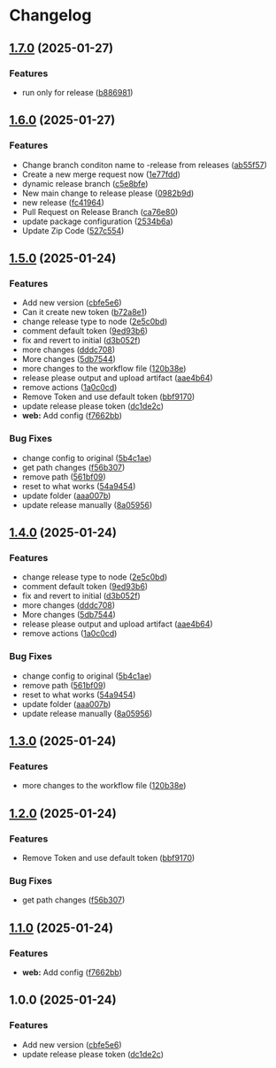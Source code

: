 # Changelog

## [1.7.0](https://github.com/milinddesai-uss/test_release/compare/v1.6.0...v1.7.0) (2025-01-27)


### Features

* run only for release ([b886981](https://github.com/milinddesai-uss/test_release/commit/b88698108c3a1f35e30af42305ac9ceabbc11d33))

## [1.6.0](https://github.com/milinddesai-uss/test_release/compare/v1.5.0...v1.6.0) (2025-01-27)


### Features

* Change branch conditon name to -release from releases ([ab55f57](https://github.com/milinddesai-uss/test_release/commit/ab55f5746f6ceffe63ba0c65dcdb8a846e961972))
* Create a new merge request now ([1e77fdd](https://github.com/milinddesai-uss/test_release/commit/1e77fdde67af6207834e136b4102d68bee3a14ee))
* dynamic release branch ([c5e8bfe](https://github.com/milinddesai-uss/test_release/commit/c5e8bfebf5a67db6fef1b4b74bad833d92ae4cc7))
* New main change to release please ([0982b9d](https://github.com/milinddesai-uss/test_release/commit/0982b9deb074f3ab57493b7807ffda74978d9b38))
* new release ([fc41964](https://github.com/milinddesai-uss/test_release/commit/fc4196409952e3533132b61e447f943f64d9ea18))
* Pull Request on Release Branch ([ca76e80](https://github.com/milinddesai-uss/test_release/commit/ca76e80085c217ff9bbbab8f7190b06916582c2a))
* update package configuration ([2534b6a](https://github.com/milinddesai-uss/test_release/commit/2534b6a633d588779a7749db2793fbc88876917b))
* Update Zip Code ([527c554](https://github.com/milinddesai-uss/test_release/commit/527c5545aca33f6c4d1543888107bb432535a9aa))

## [1.5.0](https://github.com/milinddesai-uss/test_release/compare/v1.4.0...v1.5.0) (2025-01-24)


### Features

* Add new version ([cbfe5e6](https://github.com/milinddesai-uss/test_release/commit/cbfe5e67f69cb33e4bc27fa5b5632b7cfa1ef827))
* Can it create new token ([b72a8e1](https://github.com/milinddesai-uss/test_release/commit/b72a8e1100d721969bdf575fa4cbb393e4a7baef))
* change release type to node ([2e5c0bd](https://github.com/milinddesai-uss/test_release/commit/2e5c0bda675c7e1cc721131d89d9c7a6270da849))
* comment default token ([9ed93b6](https://github.com/milinddesai-uss/test_release/commit/9ed93b6769b01859421f90138bb8a48691c18e9a))
* fix and revert to initial ([d3b052f](https://github.com/milinddesai-uss/test_release/commit/d3b052f676ce1040967851d29d2026f98076356e))
* more changes ([dddc708](https://github.com/milinddesai-uss/test_release/commit/dddc708f68dff4a5a5462c0f28bdddb2177c9c98))
* More changes ([5db7544](https://github.com/milinddesai-uss/test_release/commit/5db7544ebe77372302caa3dc0d8b8e710a714062))
* more changes to the workflow file ([120b38e](https://github.com/milinddesai-uss/test_release/commit/120b38ed77ad992c2f5852b1efdcbdf6b5e02243))
* release please output and upload artifact ([aae4b64](https://github.com/milinddesai-uss/test_release/commit/aae4b64fc32123ed7282d6b686ae65f128448e7b))
* remove actions ([1a0c0cd](https://github.com/milinddesai-uss/test_release/commit/1a0c0cdf131b4a4bd59d8119dc9b43e49fdda027))
* Remove Token and use default token ([bbf9170](https://github.com/milinddesai-uss/test_release/commit/bbf91709ccba37e5d5ddae823f3b18eb3119c8ac))
* update release please token ([dc1de2c](https://github.com/milinddesai-uss/test_release/commit/dc1de2c4287bf8fbff9dfc90d3d774d0039b37fe))
* **web:** Add config ([f7662bb](https://github.com/milinddesai-uss/test_release/commit/f7662bb67e15e35da85af7bf2e499fafee1493a6))


### Bug Fixes

* change config to original ([5b4c1ae](https://github.com/milinddesai-uss/test_release/commit/5b4c1ae579814be97568ef34d460bf1d3823b9a2))
* get path changes ([f56b307](https://github.com/milinddesai-uss/test_release/commit/f56b3079278c8526b9f6506c1ec0032c9e344304))
* remove path ([561bf09](https://github.com/milinddesai-uss/test_release/commit/561bf095ad2ff976d5c3cde7ecec2a693cf0c223))
* reset to what works ([54a9454](https://github.com/milinddesai-uss/test_release/commit/54a9454b3494537b2e2e6639f486528e2fbf1345))
* update folder ([aaa007b](https://github.com/milinddesai-uss/test_release/commit/aaa007b6c1796fe227dec82186b9f38cc3d3b867))
* update release manually ([8a05956](https://github.com/milinddesai-uss/test_release/commit/8a0595640529600e25979f01a6f46f64cffbd832))

## [1.4.0](https://github.com/milinddesai-uss/test_release/compare/v1.3.0...v1.4.0) (2025-01-24)


### Features

* change release type to node ([2e5c0bd](https://github.com/milinddesai-uss/test_release/commit/2e5c0bda675c7e1cc721131d89d9c7a6270da849))
* comment default token ([9ed93b6](https://github.com/milinddesai-uss/test_release/commit/9ed93b6769b01859421f90138bb8a48691c18e9a))
* fix and revert to initial ([d3b052f](https://github.com/milinddesai-uss/test_release/commit/d3b052f676ce1040967851d29d2026f98076356e))
* more changes ([dddc708](https://github.com/milinddesai-uss/test_release/commit/dddc708f68dff4a5a5462c0f28bdddb2177c9c98))
* More changes ([5db7544](https://github.com/milinddesai-uss/test_release/commit/5db7544ebe77372302caa3dc0d8b8e710a714062))
* release please output and upload artifact ([aae4b64](https://github.com/milinddesai-uss/test_release/commit/aae4b64fc32123ed7282d6b686ae65f128448e7b))
* remove actions ([1a0c0cd](https://github.com/milinddesai-uss/test_release/commit/1a0c0cdf131b4a4bd59d8119dc9b43e49fdda027))


### Bug Fixes

* change config to original ([5b4c1ae](https://github.com/milinddesai-uss/test_release/commit/5b4c1ae579814be97568ef34d460bf1d3823b9a2))
* remove path ([561bf09](https://github.com/milinddesai-uss/test_release/commit/561bf095ad2ff976d5c3cde7ecec2a693cf0c223))
* reset to what works ([54a9454](https://github.com/milinddesai-uss/test_release/commit/54a9454b3494537b2e2e6639f486528e2fbf1345))
* update folder ([aaa007b](https://github.com/milinddesai-uss/test_release/commit/aaa007b6c1796fe227dec82186b9f38cc3d3b867))
* update release manually ([8a05956](https://github.com/milinddesai-uss/test_release/commit/8a0595640529600e25979f01a6f46f64cffbd832))

## [1.3.0](https://github.com/milinddesai-uss/test_release/compare/v1.2.0...v1.3.0) (2025-01-24)


### Features

* more changes to the workflow file ([120b38e](https://github.com/milinddesai-uss/test_release/commit/120b38ed77ad992c2f5852b1efdcbdf6b5e02243))

## [1.2.0](https://github.com/milinddesai-uss/test_release/compare/v1.1.0...v1.2.0) (2025-01-24)


### Features

* Remove Token and use default token ([bbf9170](https://github.com/milinddesai-uss/test_release/commit/bbf91709ccba37e5d5ddae823f3b18eb3119c8ac))


### Bug Fixes

* get path changes ([f56b307](https://github.com/milinddesai-uss/test_release/commit/f56b3079278c8526b9f6506c1ec0032c9e344304))

## [1.1.0](https://github.com/milinddesai-uss/test_release/compare/v1.0.0...v1.1.0) (2025-01-24)


### Features

* **web:** Add config ([f7662bb](https://github.com/milinddesai-uss/test_release/commit/f7662bb67e15e35da85af7bf2e499fafee1493a6))

## 1.0.0 (2025-01-24)


### Features

* Add new version ([cbfe5e6](https://github.com/milinddesai-uss/test_release/commit/cbfe5e67f69cb33e4bc27fa5b5632b7cfa1ef827))
* update release please token ([dc1de2c](https://github.com/milinddesai-uss/test_release/commit/dc1de2c4287bf8fbff9dfc90d3d774d0039b37fe))
